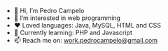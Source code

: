 - 👋 Hi, I’m Pedro Campelo
- 👀 I’m interested in web programming
- ❤️ Loved languages: Java, MySQL, HTML and CSS
- 🌱 Currently learning: PHP and Javascript
- 📫 Reach me on: work.pedrocampelo@gmail.com

<!---
WorkPedroCampelo/WorkPedroCampelo is a ✨ special ✨ repository because its `README.md` (this file) appears on your GitHub profile.
You can click the Preview link to take a look at your changes.
--->
